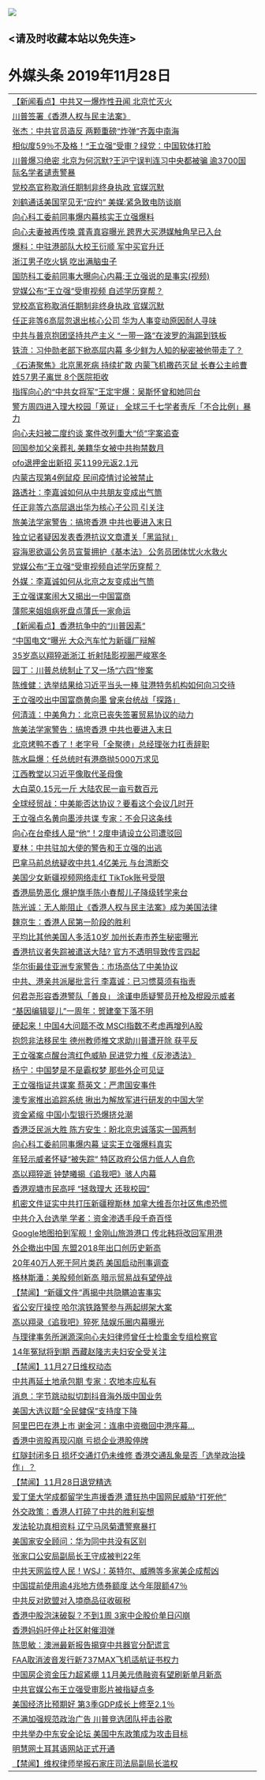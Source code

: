 
<tr>
  <td align=center><img src="https://cdn.jsdelivr.net/gh/gyoupiodf/im1/%E5%BE%AE%E4%BF%A1%E8%AF%B4%E6%98%8E4.jpg" /></td>  
</tr>

## <请及时收藏本站以免失连> </a>
# 外媒头条 2019年11月28日</a>

<table>

<tr><td colspan="2" align="left"><a href="https://xball.casa/oo.aspx?name=c1100182&key=eqxowaguscvmxdgc&from=gy">【新闻看点】中共又一爆炸性丑闻 北京忙灭火</a></td></tr>
<tr><td colspan="2" align="left"><a href="https://xball.casa/oo.aspx?name=c1100221&key=eqxowaguscvmxdgc&from=gy">川普签署《香港人权与民主法案》</a></td></tr>
<tr><td colspan="2" align="left"><a href="https://xball.casa/oo.aspx?name=c1100128&key=eqxowaguscvmxdgc&from=gy">张杰：中共官员造反 两颗重磅“炸弹”齐轰中南海</a></td></tr>
<tr><td colspan="2" align="left"><a href="https://xball.casa/oo.aspx?name=c1100216&key=eqxowaguscvmxdgc&from=gy">相似度59％不及格！“王立强”受审？绿党：中国软体打脸</a></td></tr>
<tr><td colspan="2" align="left"><a href="https://xball.casa/oo.aspx?name=c1100151&key=eqxowaguscvmxdgc&from=gy">川普爆习绝密 北京为何沉默?王沪宁误判连习中央都被骗 逾3700国际名学者谴责警暴</a></td></tr>
<tr><td colspan="2" align="left"><a href="https://xball.casa/oo.aspx?name=c1100198&key=eqxowaguscvmxdgc&from=gy">党校高官称取消任期制非终身执政 官媒沉默</a></td></tr>
<tr><td colspan="2" align="left"><a href="https://xball.casa/oo.aspx?name=c1100168&key=eqxowaguscvmxdgc&from=gy">刘鹤通话美国罕见无“应约” 美媒:紧急致电防谈崩</a></td></tr>
<tr><td colspan="2" align="left"><a href="https://xball.casa/oo.aspx?name=c1100213&key=eqxowaguscvmxdgc&from=gy">向心科工委前同事爆内幕核实王立强爆料</a></td></tr>
<tr><td colspan="2" align="left"><a href="https://xball.casa/oo.aspx?name=c1100124&key=eqxowaguscvmxdgc&from=gy">向心夫妻被再传唤 龚青真容曝光 跨界大买港媒触角早已入台</a></td></tr>
<tr><td colspan="2" align="left"><a href="https://xball.casa/oo.aspx?name=c1100220&key=eqxowaguscvmxdgc&from=gy">爆料：中驻港部队大校王衍顺 军中买官升迁</a></td></tr>
<tr><td colspan="2" align="left"><a href="https://xball.casa/oo.aspx?name=c1100181&key=eqxowaguscvmxdgc&from=gy">浙江男子吃火锅 吃出满脑虫子</a></td></tr>
<tr><td colspan="2" align="left"><a href="https://xball.casa/oo.aspx?name=c1100183&key=eqxowaguscvmxdgc&from=gy">国防科工委前同事大曝向心内幕:王立强说的是事实(视频)</a></td></tr>
<tr><td colspan="2" align="left"><a href="https://xball.casa/oo.aspx?name=c1100146&key=eqxowaguscvmxdgc&from=gy">党媒公布“王立强”受审视频 自述学历穿帮？</a></td></tr>
<tr><td colspan="2" align="left"><a href="https://xball.casa/oo.aspx?name=c1100227&key=eqxowaguscvmxdgc&from=gy">党校高官称取消任期制非终身执政 官媒沉默</a></td></tr>
<tr><td colspan="2" align="left"><a href="https://xball.casa/oo.aspx?name=c1100187&key=eqxowaguscvmxdgc&from=gy">任正非等6高层忽退出核心公司 华为人事变动原因耐人寻味</a></td></tr>
<tr><td colspan="2" align="left"><a href="https://xball.casa/oo.aspx?name=c1100140&key=eqxowaguscvmxdgc&from=gy">中共与普京抱团坚持共产主义 “一带一路”在波罗的海踢到铁板</a></td></tr>
<tr><td colspan="2" align="left"><a href="https://xball.casa/oo.aspx?name=c1100245&key=eqxowaguscvmxdgc&from=gy">铁流：习仲勋老部下掀高层内幕 多少鲜为人知的秘密被他带走了？</a></td></tr>
<tr><td colspan="2" align="left"><a href="https://xball.casa/oo.aspx?name=c1100225&key=eqxowaguscvmxdgc&from=gy">《石涛聚焦》北京黑死病 持续扩散 内蒙飞机撒药灭鼠 长春公主岭曹姓57男子离世 8个医院拒收</a></td></tr>
<tr><td colspan="2" align="left"><a href="https://xball.casa/oo.aspx?name=c1100189&key=eqxowaguscvmxdgc&from=gy">指挥向心的“中共女将军”王定宇爆：吴斯怀曾和她同台</a></td></tr>
<tr><td colspan="2" align="left"><a href="https://xball.casa/oo.aspx?name=c1100214&key=eqxowaguscvmxdgc&from=gy">警方周四进入理大校园「蒐证」 全球三千七学者责斥「不合比例」暴力</a></td></tr>
<tr><td colspan="2" align="left"><a href="https://xball.casa/oo.aspx?name=c1100174&key=eqxowaguscvmxdgc&from=gy">向心夫妇被二度约谈 案件改列重大“侦”字案追查</a></td></tr>
<tr><td colspan="2" align="left"><a href="https://xball.casa/oo.aspx?name=c1100162&key=eqxowaguscvmxdgc&from=gy">回国参加父亲葬礼 美籍华女被中共拘禁数月</a></td></tr>
<tr><td colspan="2" align="left"><a href="https://xball.casa/oo.aspx?name=c1100222&key=eqxowaguscvmxdgc&from=gy">ofo退押金出新招 买1199元返2.1元</a></td></tr>
<tr><td colspan="2" align="left"><a href="https://xball.casa/oo.aspx?name=c1100219&key=eqxowaguscvmxdgc&from=gy">内蒙古现第4例鼠疫 民间疫情讨论被禁止</a></td></tr>
<tr><td colspan="2" align="left"><a href="https://xball.casa/oo.aspx?name=c1100175&key=eqxowaguscvmxdgc&from=gy">路透社：李嘉诚如何从中共朋友变成出气筒</a></td></tr>
<tr><td colspan="2" align="left"><a href="https://xball.casa/oo.aspx?name=c1100197&key=eqxowaguscvmxdgc&from=gy">任正非等六高层退出华为核心子公司 引关注</a></td></tr>
<tr><td colspan="2" align="left"><a href="https://xball.casa/oo.aspx?name=c1100154&key=eqxowaguscvmxdgc&from=gy">旅美法学家警告：搞垮香港 中共也要进入末日</a></td></tr>
<tr><td colspan="2" align="left"><a href="https://xball.casa/oo.aspx?name=c1100215&key=eqxowaguscvmxdgc&from=gy">独立记者疑因发表香港抗议文章遭关「黑监狱」</a></td></tr>
<tr><td colspan="2" align="left"><a href="https://xball.casa/oo.aspx?name=c1100212&key=eqxowaguscvmxdgc&from=gy">容海恩欲逼公务员宣誓拥护《基本法》 公务员团体忧火水救火</a></td></tr>
<tr><td colspan="2" align="left"><a href="https://xball.casa/oo.aspx?name=c1100192&key=eqxowaguscvmxdgc&from=gy">党媒公布“王立强”受审视频自述学历穿帮？</a></td></tr>
<tr><td colspan="2" align="left"><a href="https://xball.casa/oo.aspx?name=c1100179&key=eqxowaguscvmxdgc&from=gy">外媒：李嘉诚如何从北京之友变成出气筒</a></td></tr>
<tr><td colspan="2" align="left"><a href="https://xball.casa/oo.aspx?name=c1100193&key=eqxowaguscvmxdgc&from=gy">王立强谍案闹大又揭出一中国富商</a></td></tr>
<tr><td colspan="2" align="left"><a href="https://xball.casa/oo.aspx?name=c1100194&key=eqxowaguscvmxdgc&from=gy">薄熙来姐姐病死盘点薄氏一家命运</a></td></tr>
<tr><td colspan="2" align="left"><a href="https://xball.casa/oo.aspx?name=c1100152&key=eqxowaguscvmxdgc&from=gy">【新闻看点】香港抗争中的“川普因素”</a></td></tr>
<tr><td colspan="2" align="left"><a href="https://xball.casa/oo.aspx?name=c1100176&key=eqxowaguscvmxdgc&from=gy">“中国电文”曝光 大众汽车忙为新疆厂辩解</a></td></tr>
<tr><td colspan="2" align="left"><a href="https://xball.casa/oo.aspx?name=c1100218&key=eqxowaguscvmxdgc&from=gy">35岁高以翔猝逝浙江 折射陆影视圈严峻寒冬</a></td></tr>
<tr><td colspan="2" align="left"><a href="https://xball.casa/oo.aspx?name=c1100171&key=eqxowaguscvmxdgc&from=gy">园丁：川普总统制止了又一场“六四”惨案</a></td></tr>
<tr><td colspan="2" align="left"><a href="https://xball.casa/oo.aspx?name=c1100129&key=eqxowaguscvmxdgc&from=gy">陈维健：选举结果给习近平当头一棒 驻港特务机构如何向习交待</a></td></tr>
<tr><td colspan="2" align="left"><a href="https://xball.casa/oo.aspx?name=c1100226&key=eqxowaguscvmxdgc&from=gy">王立强咬出中国富商黄向墨 曾来台统战「探路」</a></td></tr>
<tr><td colspan="2" align="left"><a href="https://xball.casa/oo.aspx?name=c1100130&key=eqxowaguscvmxdgc&from=gy">何清涟：中美角力：北京已丧失签署贸易协议的动力</a></td></tr>
<tr><td colspan="2" align="left"><a href="https://xball.casa/oo.aspx?name=c1100195&key=eqxowaguscvmxdgc&from=gy">旅美法学家警告：搞垮香港 中共也要进入末日</a></td></tr>
<tr><td colspan="2" align="left"><a href="https://xball.casa/oo.aspx?name=c1100137&key=eqxowaguscvmxdgc&from=gy">北京烤鸭不香了！老字号「全聚德」总经理张力扛责辞职</a></td></tr>
<tr><td colspan="2" align="left"><a href="https://xball.casa/oo.aspx?name=c1100163&key=eqxowaguscvmxdgc&from=gy">陈水扁爆：任总统时有港商抛5000万求见</a></td></tr>
<tr><td colspan="2" align="left"><a href="https://xball.casa/oo.aspx?name=c1100202&key=eqxowaguscvmxdgc&from=gy">江西教堂以习近平像取代圣母像</a></td></tr>
<tr><td colspan="2" align="left"><a href="https://xball.casa/oo.aspx?name=c1100167&key=eqxowaguscvmxdgc&from=gy">大白菜0.15元一斤 大陆农民一亩亏数百元</a></td></tr>
<tr><td colspan="2" align="left"><a href="https://xball.casa/oo.aspx?name=c1100205&key=eqxowaguscvmxdgc&from=gy">全球经贸战：中美能否达协议？要看这个会议几时开</a></td></tr>
<tr><td colspan="2" align="left"><a href="https://xball.casa/oo.aspx?name=c1100144&key=eqxowaguscvmxdgc&from=gy">王立强点名黄向墨涉共谍 专家：不会只这条线</a></td></tr>
<tr><td colspan="2" align="left"><a href="https://xball.casa/oo.aspx?name=c1100190&key=eqxowaguscvmxdgc&from=gy">向心在台牵线人是“他”！2度申请设立公司遭驳回</a></td></tr>
<tr><td colspan="2" align="left"><a href="https://xball.casa/oo.aspx?name=c1100233&key=eqxowaguscvmxdgc&from=gy">夏林：中共驻加大使的警告和王立强的出逃</a></td></tr>
<tr><td colspan="2" align="left"><a href="https://xball.casa/oo.aspx?name=c1100126&key=eqxowaguscvmxdgc&from=gy">巴拿马前总统疑收中共1.4亿美元 与台湾断交</a></td></tr>
<tr><td colspan="2" align="left"><a href="https://xball.casa/oo.aspx?name=c1100122&key=eqxowaguscvmxdgc&from=gy">美国少女新疆视频网络走红 TikTok账号受限</a></td></tr>
<tr><td colspan="2" align="left"><a href="https://xball.casa/oo.aspx?name=c1100244&key=eqxowaguscvmxdgc&from=gy">香港局势恶化 爆护旗手陈小春帮儿子降级转学来台</a></td></tr>
<tr><td colspan="2" align="left"><a href="https://xball.casa/oo.aspx?name=c1100169&key=eqxowaguscvmxdgc&from=gy">陈光诚：无人能阻止《香港人权与民主法案》成为美国法律</a></td></tr>
<tr><td colspan="2" align="left"><a href="https://xball.casa/oo.aspx?name=c1100170&key=eqxowaguscvmxdgc&from=gy">魏京生：香港人民第一阶段的胜利</a></td></tr>
<tr><td colspan="2" align="left"><a href="https://xball.casa/oo.aspx?name=c1100172&key=eqxowaguscvmxdgc&from=gy">平均比其他美国人多活10岁 加州长寿市养生秘密曝光</a></td></tr>
<tr><td colspan="2" align="left"><a href="https://xball.casa/oo.aspx?name=c1100204&key=eqxowaguscvmxdgc&from=gy">香港抗议者失踪被遣送大陆? 官方不透明导致传言四起</a></td></tr>
<tr><td colspan="2" align="left"><a href="https://xball.casa/oo.aspx?name=c1100210&key=eqxowaguscvmxdgc&from=gy">华尔街最佳亚洲专家警告：市场高估了中美协议</a></td></tr>
<tr><td colspan="2" align="left"><a href="https://xball.casa/oo.aspx?name=c1100132&key=eqxowaguscvmxdgc&from=gy">中共、港亲共派屡批言行 李嘉诚：已习惯莫须有指责</a></td></tr>
<tr><td colspan="2" align="left"><a href="https://xball.casa/oo.aspx?name=c1100209&key=eqxowaguscvmxdgc&from=gy">何君尧形容香港警队「善良」 涂谨申质疑警员开枪及棍殴示威者</a></td></tr>
<tr><td colspan="2" align="left"><a href="https://xball.casa/oo.aspx?name=c1100207&key=eqxowaguscvmxdgc&from=gy">“基因编辑婴儿”一周年：贺建奎下落不明</a></td></tr>
<tr><td colspan="2" align="left"><a href="https://xball.casa/oo.aspx?name=c1100139&key=eqxowaguscvmxdgc&from=gy">硬起来！中国4大问题不改 MSCI指数不考虑再增列A股</a></td></tr>
<tr><td colspan="2" align="left"><a href="https://xball.casa/oo.aspx?name=c1100173&key=eqxowaguscvmxdgc&from=gy">抱怨非法移民生 德州教师推文求助川普遭开除 获平反</a></td></tr>
<tr><td colspan="2" align="left"><a href="https://xball.casa/oo.aspx?name=c1100203&key=eqxowaguscvmxdgc&from=gy">王立强案点醒台湾红色威胁 民进党力推《反渗透法》</a></td></tr>
<tr><td colspan="2" align="left"><a href="https://xball.casa/oo.aspx?name=c1100145&key=eqxowaguscvmxdgc&from=gy">杨宁：中国梦是不是霸权梦 那些外企可见证</a></td></tr>
<tr><td colspan="2" align="left"><a href="https://xball.casa/oo.aspx?name=c1100153&key=eqxowaguscvmxdgc&from=gy">王立强指证共谍案 蔡英文：严肃国安事件</a></td></tr>
<tr><td colspan="2" align="left"><a href="https://xball.casa/oo.aspx?name=c1100135&key=eqxowaguscvmxdgc&from=gy">澳专家推出追踪系统 揪出为解放军进行研发的中国大学</a></td></tr>
<tr><td colspan="2" align="left"><a href="https://xball.casa/oo.aspx?name=c1100156&key=eqxowaguscvmxdgc&from=gy">资金紧缩 中国小型银行恐爆挤兑潮</a></td></tr>
<tr><td colspan="2" align="left"><a href="https://xball.casa/oo.aspx?name=c1100159&key=eqxowaguscvmxdgc&from=gy">香港泛民派大胜 陈方安生：盼北京忠诚落实一国两制</a></td></tr>
<tr><td colspan="2" align="left"><a href="https://xball.casa/oo.aspx?name=c1100178&key=eqxowaguscvmxdgc&from=gy">向心科工委前同事爆内幕 证实王立强爆料真实</a></td></tr>
<tr><td colspan="2" align="left"><a href="https://xball.casa/oo.aspx?name=c1100188&key=eqxowaguscvmxdgc&from=gy">年轻示威者怀疑“被失踪” 特区政府公信力低人人自危</a></td></tr>
<tr><td colspan="2" align="left"><a href="https://xball.casa/oo.aspx?name=c1100196&key=eqxowaguscvmxdgc&from=gy">高以翔猝逝 钟楚曦揭《追我吧》骇人内幕</a></td></tr>
<tr><td colspan="2" align="left"><a href="https://xball.casa/oo.aspx?name=c1100232&key=eqxowaguscvmxdgc&from=gy">香港观塘市民高呼 “拯救理大 还我校园”</a></td></tr>
<tr><td colspan="2" align="left"><a href="https://xball.casa/oo.aspx?name=c1100206&key=eqxowaguscvmxdgc&from=gy">机密文件证实中共打压新疆穆斯林 加拿大维吾尔社区焦虑恐慌</a></td></tr>
<tr><td colspan="2" align="left"><a href="https://xball.casa/oo.aspx?name=c1100208&key=eqxowaguscvmxdgc&from=gy">中共介入台选举 学者：资金渗透手段千奇百怪</a></td></tr>
<tr><td colspan="2" align="left"><a href="https://xball.casa/oo.aspx?name=c1100158&key=eqxowaguscvmxdgc&from=gy">Google地图拍到军舰！金刚山旅游港口 传北韩将改回军用港</a></td></tr>
<tr><td colspan="2" align="left"><a href="https://xball.casa/oo.aspx?name=c1100165&key=eqxowaguscvmxdgc&from=gy">外企撤出中国 东盟2018年出口创历史新高</a></td></tr>
<tr><td colspan="2" align="left"><a href="https://xball.casa/oo.aspx?name=c1100160&key=eqxowaguscvmxdgc&from=gy">20年40万人死于阿片类药 美国启动刑事调查</a></td></tr>
<tr><td colspan="2" align="left"><a href="https://xball.casa/oo.aspx?name=c1100150&key=eqxowaguscvmxdgc&from=gy">格林斯潘：美股频创新高 暗示贸易战有望停战</a></td></tr>
<tr><td colspan="2" align="left"><a href="https://xball.casa/oo.aspx?name=c1100234&key=eqxowaguscvmxdgc&from=gy">【禁闻】“新疆文件”再揭中共隐瞒迫害事实</a></td></tr>
<tr><td colspan="2" align="left"><a href="https://xball.casa/oo.aspx?name=c1100161&key=eqxowaguscvmxdgc&from=gy">省公安厅操控 哈尔滨铁路警参与两起绑架大案</a></td></tr>
<tr><td colspan="2" align="left"><a href="https://xball.casa/oo.aspx?name=c1100141&key=eqxowaguscvmxdgc&from=gy">高以翔录《追我吧》猝死 陆娱乐圈内幕曝光</a></td></tr>
<tr><td colspan="2" align="left"><a href="https://xball.casa/oo.aspx?name=c1100191&key=eqxowaguscvmxdgc&from=gy">与理律事务所渊源深向心夫妇律师曾任士检重金专组检察官</a></td></tr>
<tr><td colspan="2" align="left"><a href="https://xball.casa/oo.aspx?name=c1100166&key=eqxowaguscvmxdgc&from=gy">14年冤狱将到期 西藏赵隆志夫妇安全受关注</a></td></tr>
<tr><td colspan="2" align="left"><a href="https://xball.casa/oo.aspx?name=c1100223&key=eqxowaguscvmxdgc&from=gy">【禁闻】11月27日维权动态</a></td></tr>
<tr><td colspan="2" align="left"><a href="https://xball.casa/oo.aspx?name=c1100230&key=eqxowaguscvmxdgc&from=gy">中共再延土地承包期  专家：农地本应私有</a></td></tr>
<tr><td colspan="2" align="left"><a href="https://xball.casa/oo.aspx?name=c1100180&key=eqxowaguscvmxdgc&from=gy">消息：字节跳动拟切割抖音海外版中国业务</a></td></tr>
<tr><td colspan="2" align="left"><a href="https://xball.casa/oo.aspx?name=c1100164&key=eqxowaguscvmxdgc&from=gy">美国大选议题“全民健保”支持度下降</a></td></tr>
<tr><td colspan="2" align="left"><a href="https://xball.casa/oo.aspx?name=c1100155&key=eqxowaguscvmxdgc&from=gy">阿里巴巴在港上市 谢金河：连串中资撤回中港序幕…</a></td></tr>
<tr><td colspan="2" align="left"><a href="https://xball.casa/oo.aspx?name=c1100143&key=eqxowaguscvmxdgc&from=gy">香港中资股再现闪崩 亏损企业港股停牌</a></td></tr>
<tr><td colspan="2" align="left"><a href="https://xball.casa/oo.aspx?name=c1100211&key=eqxowaguscvmxdgc&from=gy">红隧封闭多日 损坏交通灯仍未维修 香港交通乱象是否「选举政治操作」？</a></td></tr>
<tr><td colspan="2" align="left"><a href="https://xball.casa/oo.aspx?name=c1100224&key=eqxowaguscvmxdgc&from=gy">【禁闻】11月28日退党精选</a></td></tr>
<tr><td colspan="2" align="left"><a href="https://xball.casa/oo.aspx?name=c1100185&key=eqxowaguscvmxdgc&from=gy">爱丁堡大学成都留学生声援香港 遭狂热中国网民威胁“打死他”</a></td></tr>
<tr><td colspan="2" align="left"><a href="https://xball.casa/oo.aspx?name=c1100186&key=eqxowaguscvmxdgc&from=gy">外交政策：香港人打碎了中共的胜利妄想</a></td></tr>
<tr><td colspan="2" align="left"><a href="https://xball.casa/oo.aspx?name=c1100102&key=eqxowaguscvmxdgc&from=gy">发法轮功真相资料 辽宁马凤菊遭警察暴打</a></td></tr>
<tr><td colspan="2" align="left"><a href="https://xball.casa/oo.aspx?name=c1100184&key=eqxowaguscvmxdgc&from=gy">美国家安全顾问：华为同中共没有区别</a></td></tr>
<tr><td colspan="2" align="left"><a href="https://xball.casa/oo.aspx?name=c1100127&key=eqxowaguscvmxdgc&from=gy">张家口公安局副局长王守成被判22年</a></td></tr>
<tr><td colspan="2" align="left"><a href="https://xball.casa/oo.aspx?name=c1100148&key=eqxowaguscvmxdgc&from=gy">中共天网监控人民！WSJ：英特尔、威腾等多家美企成帮凶</a></td></tr>
<tr><td colspan="2" align="left"><a href="https://xball.casa/oo.aspx?name=c1100136&key=eqxowaguscvmxdgc&from=gy">中国提前使用逾4兆地方债券额度 达今年限额47％</a></td></tr>
<tr><td colspan="2" align="left"><a href="https://xball.casa/oo.aspx?name=c1100157&key=eqxowaguscvmxdgc&from=gy">中共反对欧盟对入境商品征收碳税</a></td></tr>
<tr><td colspan="2" align="left"><a href="https://xball.casa/oo.aspx?name=c1100133&key=eqxowaguscvmxdgc&from=gy">香港中股泡沫破裂？不到1周 3家中企股价单日闪崩</a></td></tr>
<tr><td colspan="2" align="left"><a href="https://xball.casa/oo.aspx?name=c1100231&key=eqxowaguscvmxdgc&from=gy">香港妈妈吁停止社区射催泪弹</a></td></tr>
<tr><td colspan="2" align="left"><a href="https://xball.casa/oo.aspx?name=c1100131&key=eqxowaguscvmxdgc&from=gy">陈思敏：澳洲最新报告揭穿中共器官分配谎言</a></td></tr>
<tr><td colspan="2" align="left"><a href="https://xball.casa/oo.aspx?name=c1100138&key=eqxowaguscvmxdgc&from=gy">FAA取消波音发行新737MAX飞机适航证书权力</a></td></tr>
<tr><td colspan="2" align="left"><a href="https://xball.casa/oo.aspx?name=c1100147&key=eqxowaguscvmxdgc&from=gy">中国房企资金压力超紧绷 11月美元债融资有望刷新单月新高</a></td></tr>
<tr><td colspan="2" align="left"><a href="https://xball.casa/oo.aspx?name=c1100200&key=eqxowaguscvmxdgc&from=gy">中共官媒公布王立强受审影片被指疑点多</a></td></tr>
<tr><td colspan="2" align="left"><a href="https://xball.casa/oo.aspx?name=c1100134&key=eqxowaguscvmxdgc&from=gy">美国经济比预期好 第3季GDP成长上修至2.1％</a></td></tr>
<tr><td colspan="2" align="left"><a href="https://xball.casa/oo.aspx?name=c1100149&key=eqxowaguscvmxdgc&from=gy">不满加强规范政治广告 川普竞选团队抨击谷歌</a></td></tr>
<tr><td colspan="2" align="left"><a href="https://xball.casa/oo.aspx?name=c1100201&key=eqxowaguscvmxdgc&from=gy">中共举办中东安全论坛 美国中东政策成为攻击目标</a></td></tr>
<tr><td colspan="2" align="left"><a href="https://xball.casa/oo.aspx?name=c1100142&key=eqxowaguscvmxdgc&from=gy">明慧网土耳其语网站正式开通</a></td></tr>
<tr><td colspan="2" align="left"><a href="https://xball.casa/oo.aspx?name=c1100199&key=eqxowaguscvmxdgc&from=gy">【禁闻】维权律师举报石家庄司法局副局长滥权</a></td></tr>

</table>
